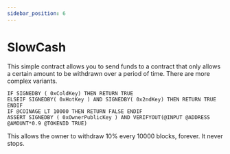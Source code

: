 ```yaml
---
sidebar_position: 6
---
```


# SlowCash
This simple contract allows you to send funds to a contract that only allows a certain amount to be withdrawn over a period of time. There are more complex variants.

~~~~
IF SIGNEDBY ( 0xColdKey) THEN RETURN TRUE
ELSEIF SIGNEDBY( 0xHotKey ) AND SIGNEDBY( 0x2ndKey) THEN RETURN TRUE
ENDIF
IF @COINAGE LT 10000 THEN RETURN FALSE ENDIF
ASSERT SIGNEDBY ( 0xOwnerPublicKey ) AND VERIFYOUT(@INPUT @ADDRESS @AMOUNT*0.9 @TOKENID TRUE)
~~~~

This allows the owner to withdraw 10% every 10000 blocks, forever. It never stops.
